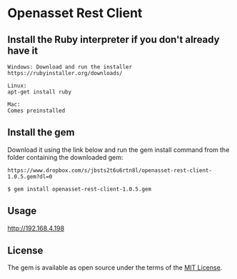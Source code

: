 # Openasset Rest Client

## Install the Ruby interpreter if you don't already have it

    Windows: Download and run the installer
    https://rubyinstaller.org/downloads/
    
    Linux:
    apt-get install ruby
    
    Mac:
    Comes preinstalled
    
## Install the gem

Download it using the link below and run the gem install command from the folder containing the downloaded gem:

    https://www.dropbox.com/s/jbsts2t6u6rtn8l/openasset-rest-client-1.0.5.gem?dl=0
    
    $ gem install openasset-rest-client-1.0.5.gem

## Usage

http://192.168.4.198


## License

The gem is available as open source under the terms of the [MIT License](http://opensource.org/licenses/MIT).

